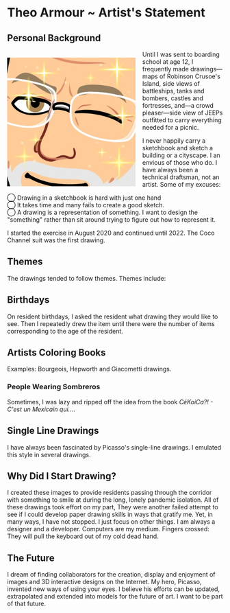 # Theo Armour ~ Artist's Statement



## Personal Background

<img src="image/2024-05-21-artists-statement/theo-bitmoji.png" style="float:left;padding-right:1rem;margin-top:1rem;" width=300>

Until I was sent to boarding school at age 12, I frequently made drawings—maps of Robinson Crusoe's Island, side views of battleships, tanks and bombers, castles and fortresses, and—a crowd pleaser—side view of JEEPs outfitted to carry everything needed for a picnic.

I never happily carry a sketchbook and sketch a building or a cityscape. I an envious of those who do. I have always been a technical draftsman, not an artist. Some of my excuses:

◯ Drawing in a sketchbook is hard with just one hand<br>
◯ It takes time and many fails to create a good sketch.<br>
◯ A drawing is a representation of something. I want to design the "something" rather than sit around trying to figure out how to represent it.

I started the exercise in August 2020 and continued until 2022. The Coco Channel suit was the first drawing.

## Themes

The drawings tended to follow themes. Themes include:

## Birthdays

On resident birthdays, I asked the resident what drawing they would like to see. Then I repeatedly drew the item until there were the number of items corresponding to the age of the resident.

## Artists Coloring Books

Examples: Bourgeois, Hepworth and Giacometti drawings.

### People Wearing Sombreros

Sometimes, I was lazy and ripped off the idea from the book _CéKoiCa?! - C'est un Mexicain qui..._.

## Single Line Drawings
I have always been fascinated by Picasso's single-line drawings. I emulated this style in several drawings.

## Why Did I Start Drawing?

I created these images to provide residents passing through the corridor with something to smile at during the long, lonely pandemic isolation. All of these drawings took effort on my part, They were another failed attempt to see if I could develop paper drawing skills in ways that gratify me. Yet, in many ways, I have not stopped. I just focus on other things. I am always a designer and a developer. Computers are my medium. Fingers crossed: They will pull the keyboard out of my cold dead hand.

## The Future

I dream of finding collaborators for the creation, display and enjoyment of images and 3D interactive designs on the Internet. My hero, Picasso, invented new ways of using your eyes. I believe his efforts can be updated, extrapolated and extended into models for the future of art. I want to be part of that future.

